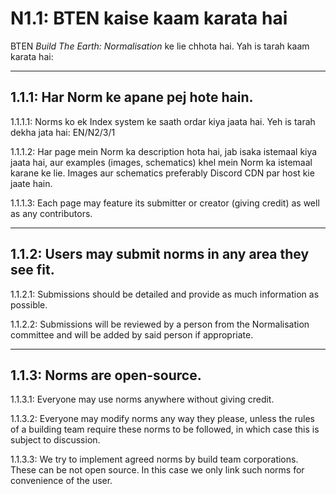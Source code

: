 # N1.1: BTEN kaise kaam karata hai

BTEN *Build The Earth: Normalisation* ke lie chhota hai. Yah is tarah kaam karata hai:

***

## 1.1.1: Har Norm ke apane pej hote hain.

1.1.1.1: Norms ko ek Index system ke saath ordar kiya jaata hai. Yeh is tarah dekha jata hai: EN/N2/3/1   

1.1.1.2: Har page mein Norm ka description hota hai, jab isaka istemaal kiya jaata hai, aur examples (images, schematics) khel mein Norm ka istemaal karane ke lie. Images aur schematics preferably Discord CDN par host kie jaate hain.

1.1.1.3: Each page may feature its submitter or creator (giving credit) as well as any contributors. 

***

## 1.1.2: Users may submit norms in any area they see fit.

1.1.2.1: Submissions should be detailed and provide as much information as possible.

1.1.2.2: Submissions will be reviewed by a person from the Normalisation committee and will be added by said person if appropriate.

***

## 1.1.3: Norms are open-source.

1.1.3.1: Everyone may use norms anywhere without giving credit.

1.1.3.2: Everyone may modify norms any way they please, unless the rules of a building team require these norms to be followed, in which case this is subject to discussion.

1.1.3.3: We try to implement agreed norms by build team corporations. These can be not open source. In this case we only link such norms for convenience of the user.
